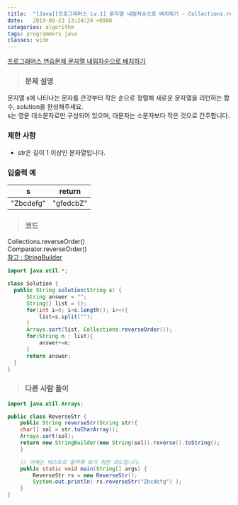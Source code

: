 ```yaml
---
title:  "[Java][프로그래머스 Lv.1] 문자열 내림차순으로 배치하기 - Collections.reverseOrder() , Comparator.reverseOrder()"
date:   2019-08-23 13:24:24 +0900
categories: algorithm
tags: programmers java
classes: wide
---  
```


[프로그래머스 연습문제 문자열 내림차순으로 배치하기](https://programmers.co.kr/learn/courses/30/lessons/12917)  

> ### 문제 설명   

문자열 s에 나타나는 문자를 큰것부터 작은 순으로 정렬해 새로운 문자열을 리턴하는 함수, solution을 완성해주세요.  
s는 영문 대소문자로만 구성되어 있으며, 대문자는 소문자보다 작은 것으로 간주합니다.  

### 제한 사항  

- str은 길이 1 이상인 문자열입니다.  

### 입출력 예  

|     s     	|   return  	|
|:---------:	|:---------:	|
| "Zbcdefg" 	| "gfedcbZ" 	|  

>### 코드  
  
Collections.reverseOrder()    
Comparator.reverseOrder()  
[참고 : StringBuilder](https://hardlearner.tistory.com/288)   

```java
import java.util.*;

class Solution {
  public String solution(String s) {
      String answer = "";
      String[] list = {};
      for(int i=0; i<s.length(); i++){
          list=s.split("");
      }
      Arrays.sort(list, Collections.reverseOrder());
      for(String n : list){
          answer+=n;
      }
      return answer;
  }
}
```

>### 다른 사람 풀이  

```java
import java.util.Arrays;

public class ReverseStr {
    public String reverseStr(String str){
    char[] sol = str.toCharArray();
    Arrays.sort(sol);
    return new StringBuilder(new String(sol)).reverse().toString();
    }

    // 아래는 테스트로 출력해 보기 위한 코드입니다.
    public static void main(String[] args) {
        ReverseStr rs = new ReverseStr();
        System.out.println( rs.reverseStr("Zbcdefg") );
    }
}
```
